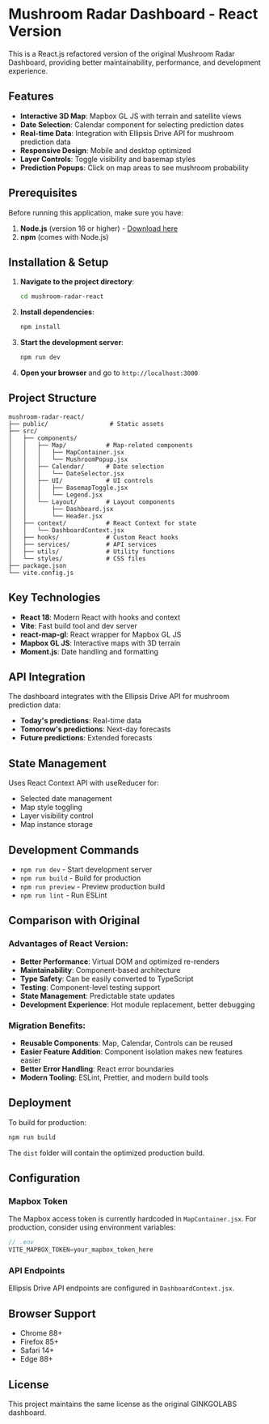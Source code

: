 # Mushroom Radar Dashboard - React Version

This is a React.js refactored version of the original Mushroom Radar Dashboard, providing better maintainability, performance, and development experience.

## Features

- **Interactive 3D Map**: Mapbox GL JS with terrain and satellite views
- **Date Selection**: Calendar component for selecting prediction dates
- **Real-time Data**: Integration with Ellipsis Drive API for mushroom prediction data
- **Responsive Design**: Mobile and desktop optimized
- **Layer Controls**: Toggle visibility and basemap styles
- **Prediction Popups**: Click on map areas to see mushroom probability

## Prerequisites

Before running this application, make sure you have:

1. **Node.js** (version 16 or higher) - [Download here](https://nodejs.org/)
2. **npm** (comes with Node.js)

## Installation & Setup

1. **Navigate to the project directory**:
   ```bash
   cd mushroom-radar-react
   ```

2. **Install dependencies**:
   ```bash
   npm install
   ```

3. **Start the development server**:
   ```bash
   npm run dev
   ```

4. **Open your browser** and go to `http://localhost:3000`

## Project Structure

```
mushroom-radar-react/
├── public/                 # Static assets
├── src/
│   ├── components/
│   │   ├── Map/           # Map-related components
│   │   │   ├── MapContainer.jsx
│   │   │   └── MushroomPopup.jsx
│   │   ├── Calendar/      # Date selection
│   │   │   └── DateSelector.jsx
│   │   ├── UI/            # UI controls
│   │   │   ├── BasemapToggle.jsx
│   │   │   └── Legend.jsx
│   │   └── Layout/        # Layout components
│   │       ├── Dashboard.jsx
│   │       └── Header.jsx
│   ├── context/           # React Context for state
│   │   └── DashboardContext.jsx
│   ├── hooks/             # Custom React hooks
│   ├── services/          # API services
│   ├── utils/             # Utility functions
│   └── styles/            # CSS files
├── package.json
└── vite.config.js
```

## Key Technologies

- **React 18**: Modern React with hooks and context
- **Vite**: Fast build tool and dev server
- **react-map-gl**: React wrapper for Mapbox GL JS
- **Mapbox GL JS**: Interactive maps with 3D terrain
- **Moment.js**: Date handling and formatting

## API Integration

The dashboard integrates with the Ellipsis Drive API for mushroom prediction data:
- **Today's predictions**: Real-time data
- **Tomorrow's predictions**: Next-day forecasts  
- **Future predictions**: Extended forecasts

## State Management

Uses React Context API with useReducer for:
- Selected date management
- Map style toggling
- Layer visibility control
- Map instance storage

## Development Commands

- `npm run dev` - Start development server
- `npm run build` - Build for production
- `npm run preview` - Preview production build
- `npm run lint` - Run ESLint

## Comparison with Original

### Advantages of React Version:
- **Better Performance**: Virtual DOM and optimized re-renders
- **Maintainability**: Component-based architecture
- **Type Safety**: Can be easily converted to TypeScript
- **Testing**: Component-level testing support
- **State Management**: Predictable state updates
- **Development Experience**: Hot module replacement, better debugging

### Migration Benefits:
- **Reusable Components**: Map, Calendar, Controls can be reused
- **Easier Feature Addition**: Component isolation makes new features easier
- **Better Error Handling**: React error boundaries
- **Modern Tooling**: ESLint, Prettier, and modern build tools

## Deployment

To build for production:

```bash
npm run build
```

The `dist` folder will contain the optimized production build.

## Configuration

### Mapbox Token
The Mapbox access token is currently hardcoded in `MapContainer.jsx`. For production, consider using environment variables:

```javascript
// .env
VITE_MAPBOX_TOKEN=your_mapbox_token_here
```

### API Endpoints
Ellipsis Drive API endpoints are configured in `DashboardContext.jsx`.

## Browser Support

- Chrome 88+
- Firefox 85+
- Safari 14+
- Edge 88+

## License

This project maintains the same license as the original GINKGOLABS dashboard.
